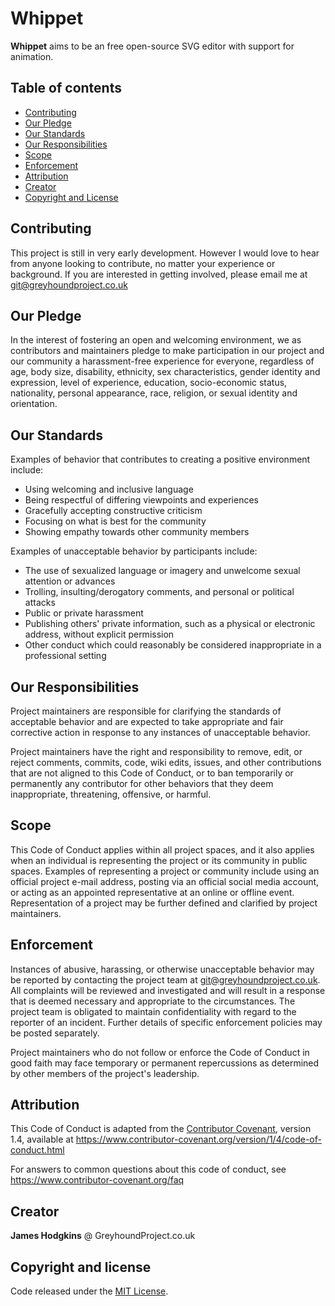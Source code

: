 # Whippet
**Whippet** aims to be an free open-source SVG editor with support for animation.


## Table of contents

- [Contributing](#contributing)
- [Our Pledge](#our-pledge)
- [Our Standards](#our-standard)
- [Our Responsibilities](#our-responsibility)
- [Scope](#scope)
- [Enforcement](#enforcement)
- [Attribution](#attribution)
- [Creator](#creator)
- [Copyright and License](#copyright-and-license)


## Contributing

This project is still in very early development. However I would love to hear from
anyone looking to contribute, no matter your experience or background. If you are
interested in getting involved, please email me at git@greyhoundproject.co.uk


## Our Pledge

In the interest of fostering an open and welcoming environment, we as
contributors and maintainers pledge to make participation in our project and
our community a harassment-free experience for everyone, regardless of age, body
size, disability, ethnicity, sex characteristics, gender identity and expression,
level of experience, education, socio-economic status, nationality, personal
appearance, race, religion, or sexual identity and orientation.


## Our Standards

Examples of behavior that contributes to creating a positive environment
include:

* Using welcoming and inclusive language
* Being respectful of differing viewpoints and experiences
* Gracefully accepting constructive criticism
* Focusing on what is best for the community
* Showing empathy towards other community members

Examples of unacceptable behavior by participants include:

* The use of sexualized language or imagery and unwelcome sexual attention or
  advances
* Trolling, insulting/derogatory comments, and personal or political attacks
* Public or private harassment
* Publishing others' private information, such as a physical or electronic
  address, without explicit permission
* Other conduct which could reasonably be considered inappropriate in a
  professional setting


## Our Responsibilities

Project maintainers are responsible for clarifying the standards of acceptable
behavior and are expected to take appropriate and fair corrective action in
response to any instances of unacceptable behavior.

Project maintainers have the right and responsibility to remove, edit, or
reject comments, commits, code, wiki edits, issues, and other contributions
that are not aligned to this Code of Conduct, or to ban temporarily or
permanently any contributor for other behaviors that they deem inappropriate,
threatening, offensive, or harmful.


## Scope

This Code of Conduct applies within all project spaces, and it also applies when
an individual is representing the project or its community in public spaces.
Examples of representing a project or community include using an official
project e-mail address, posting via an official social media account, or acting
as an appointed representative at an online or offline event. Representation of
a project may be further defined and clarified by project maintainers.


## Enforcement

Instances of abusive, harassing, or otherwise unacceptable behavior may be
reported by contacting the project team at git@greyhoundproject.co.uk. All
complaints will be reviewed and investigated and will result in a response that
is deemed necessary and appropriate to the circumstances. The project team is
obligated to maintain confidentiality with regard to the reporter of an incident.
Further details of specific enforcement policies may be posted separately.

Project maintainers who do not follow or enforce the Code of Conduct in good
faith may face temporary or permanent repercussions as determined by other
members of the project's leadership.


## Attribution

This Code of Conduct is adapted from the [Contributor Covenant][homepage], version 1.4,
available at https://www.contributor-covenant.org/version/1/4/code-of-conduct.html

[homepage]: https://www.contributor-covenant.org

For answers to common questions about this code of conduct, see
https://www.contributor-covenant.org/faq


## Creator
**James Hodgkins** @ GreyhoundProject.co.uk


## Copyright and license
Code released under the [MIT License](https://github.com/GreyhoundProject/whippet/blob/main/LICENSE).
